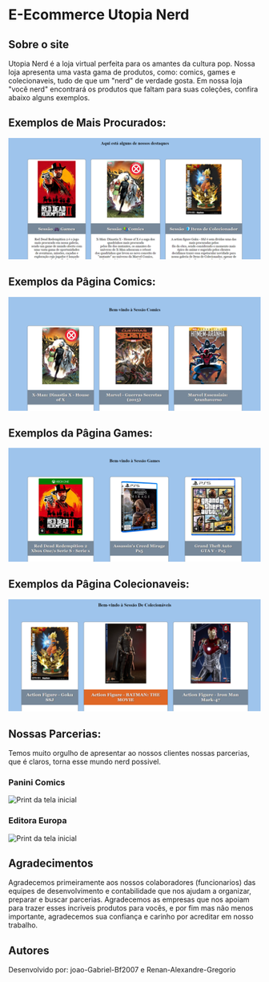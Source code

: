 # E-Ecommerce Utopia Nerd

## Sobre o site

Utopia Nerd é a loja virtual perfeita para os amantes da cultura pop.
Nossa loja apresenta uma vasta gama de produtos, como: comics, games e colecionaveis,
tudo de que um "nerd" de verdade gosta.
Em nossa loja "você nerd" encontrará os produtos que faltam para suas coleções, confira abaixo alguns exemplos.


## Exemplos de Mais Procurados:
![Print da tela inicial](https://github.com/joao-Gabriel-Bf2007/e.ecommerce-utopia-nerd/blob/master/miniatura/Captura%20de%20tela%202024-05-29%20124434.png)


## Exemplos da Pâgina Comics:
![Print da tela inicial](https://github.com/joao-Gabriel-Bf2007/e.ecommerce-utopia-nerd/blob/master/miniatura/Captura%20de%20tela%202024-05-29%20125705.png)


## Exemplos da Pâgina Games:
![Print da tela inicial](https://github.com/joao-Gabriel-Bf2007/e.ecommerce-utopia-nerd/blob/master/miniatura/Captura%20de%20tela%202024-05-29%20125743.png)


## Exemplos da Pâgina Colecionaveis:
![Print da tela inicial](https://github.com/joao-Gabriel-Bf2007/e.ecommerce-utopia-nerd/blob/master/miniatura/Captura%20de%20tela%202024-05-29%20130748.png)


## Nossas Parcerias:

Temos muito orgulho de apresentar ao nossos clientes nossas parcerias, que é claros, torna esse mundo nerd possivel.

### Panini Comics 
![Print da tela inicial]()

### Editora Europa
![Print da tela inicial]()


## Agradecimentos

Agradecemos primeiramente aos nossos colaboradores (funcionarios) das equipes de desenvolvimento e contabilidade que nos ajudam a organizar, preparar e buscar parcerias. Agradecemos as empresas que nos apoiam para trazer esses incriveis produtos para vocês, e por fim mas não menos importante, agradecemos sua confiança e carinho por acreditar em nosso trabalho.

## Autores

Desenvolvido por: joao-Gabriel-Bf2007 e Renan-Alexandre-Gregorio